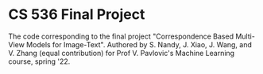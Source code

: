 # CS 536 Final Project

The code corresponding to the final project "Correspondence Based Multi-View Models for Image-Text".
Authored by S. Nandy, J. Xiao, J. Wang, and V. Zhang (equal contribution) for Prof V. Pavlovic's Machine Learning course, spring '22.

